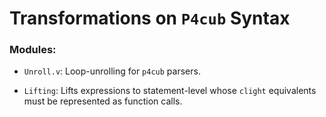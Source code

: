 # Transformations on `P4cub` Syntax

### Modules:

- `Unroll.v`: Loop-unrolling for `p4cub` parsers.

- `Lifting`: Lifts expressions to statement-level
  whose `clight` equivalents must be represented as
  function calls.